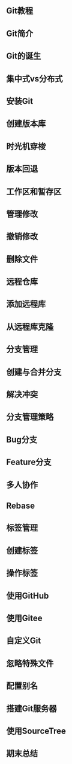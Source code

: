 ## Git教程
## Git简介
## Git的诞生
## 集中式vs分布式
## 安装Git
## 创建版本库
## 时光机穿梭
## 版本回退
## 工作区和暂存区
## 管理修改
## 撤销修改
## 删除文件
## 远程仓库
## 添加远程库
## 从远程库克隆
## 分支管理
## 创建与合并分支
## 解决冲突
## 分支管理策略
## Bug分支
## Feature分支
## 多人协作
## Rebase
## 标签管理
## 创建标签
## 操作标签
## 使用GitHub
## 使用Gitee
## 自定义Git
## 忽略特殊文件
## 配置别名
## 搭建Git服务器
## 使用SourceTree
## 期末总结

